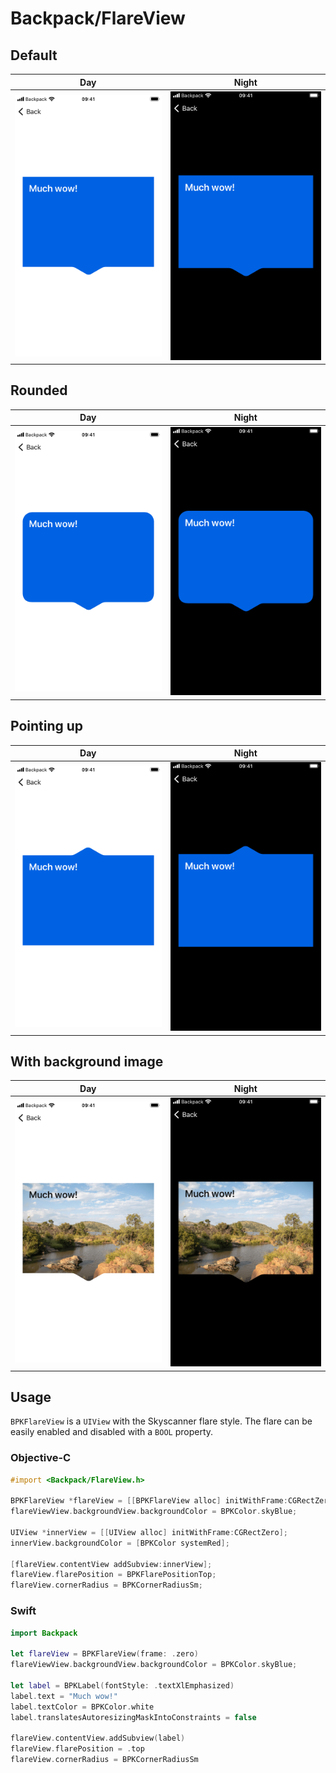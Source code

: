 # Backpack/FlareView

## Default

| Day | Night |
| --- | --- |
| ![iPhone 8 simulator](https://raw.githubusercontent.com/Skyscanner/backpack-ios/main/screenshots/iPhone%208-flare-view___default_lm.png) |![iPhone 8 simulator - dark mode](https://raw.githubusercontent.com/Skyscanner/backpack-ios/main/screenshots/iPhone%208-flare-view___default_dm.png) |

## Rounded

| Day | Night |
| --- | --- |
| ![iPhone 8 simulator](https://raw.githubusercontent.com/Skyscanner/backpack-ios/main/screenshots/iPhone%208-flare-view___rounded_lm.png) |![iPhone 8 simulator - dark mode](https://raw.githubusercontent.com/Skyscanner/backpack-ios/main/screenshots/iPhone%208-flare-view___rounded_dm.png) |

## Pointing up

| Day | Night |
| --- | --- |
| ![iPhone 8 simulator](https://raw.githubusercontent.com/Skyscanner/backpack-ios/main/screenshots/iPhone%208-flare-view___flare-at-top_lm.png) |![iPhone 8 simulator - dark mode](https://raw.githubusercontent.com/Skyscanner/backpack-ios/main/screenshots/iPhone%208-flare-view___flare-at-top_dm.png) |

## With background image

| Day | Night |
| --- | --- |
| ![iPhone 8 simulator](https://raw.githubusercontent.com/Skyscanner/backpack-ios/main/screenshots/iPhone%208-flare-view___background-image_lm.png) |![iPhone 8 simulator - dark mode](https://raw.githubusercontent.com/Skyscanner/backpack-ios/main/screenshots/iPhone%208-flare-view___background-image_dm.png) |

## Usage

`BPKFlareView` is a `UIView` with the Skyscanner flare style. The flare can be easily enabled and disabled with a `BOOL` property.

### Objective-C

```objective-c
#import <Backpack/FlareView.h>

BPKFlareView *flareView = [[BPKFlareView alloc] initWithFrame:CGRectZero];
flareViewView.backgroundView.backgroundColor = BPKColor.skyBlue;

UIView *innerView = [[UIView alloc] initWithFrame:CGRectZero];
innerView.backgroundColor = [BPKColor systemRed];

[flareView.contentView addSubview:innerView];
flareView.flarePosition = BPKFlarePositionTop;
flareView.cornerRadius = BPKCornerRadiusSm;
```

### Swift

```swift
import Backpack

let flareView = BPKFlareView(frame: .zero)
flareViewView.backgroundView.backgroundColor = BPKColor.skyBlue;

let label = BPKLabel(fontStyle: .textXlEmphasized)
label.text = "Much wow!"
label.textColor = BPKColor.white
label.translatesAutoresizingMaskIntoConstraints = false

flareView.contentView.addSubview(label)
flareView.flarePosition = .top
flareView.cornerRadius = BPKCornerRadiusSm
```
